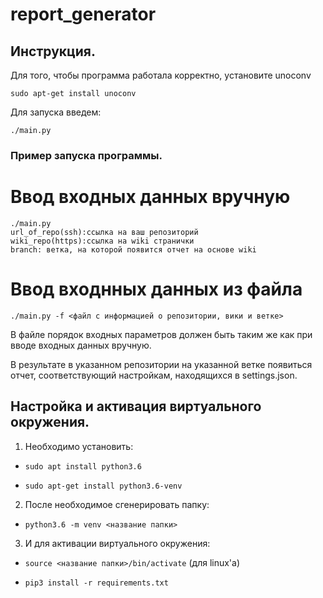 # report_generator
## Инструкция.
 Для того, чтобы программа работала корректно, установите unoconv
```
sudo apt-get install unoconv
```
 Для запуска введем:
```
./main.py
```
### Пример запуска программы.
# Ввод входных данных вручную
```
./main.py
url_of_repo(ssh):ссылка на ваш репозиторий
wiki_repo(https):ccылка на wiki странички
branch: ветка, на которой появится отчет на основе wiki
```
# Ввод входнных данных из файла
```
./main.py -f <файл с информацией о репозитории, вики и ветке>
```
В файле порядок входных параметров должен быть таким же как при вводе входных данных вручную.

В результате в указанном репозитории на указанной ветке появиться отчет, соответствующий настройкам, находящиxся в settings.json.

## Настройка и активация виртуального окружения.

1. Необходимо установить:

* `sudo apt install python3.6`

* `sudo apt-get install python3.6-venv`

2. После необходимое сгенерировать папку:

* `python3.6 -m venv <название папки>`

3. И для активации виртуального окружения:

* `source <название папки>/bin/activate` (для linux'a)

* `pip3 install -r requirements.txt`

